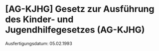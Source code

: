 # [AG-KJHG] Gesetz zur Ausführung des Kinder- und Jugendhilfegesetzes  (AG-KJHG)

Ausfertigungsdatum: 05.02.1993

 